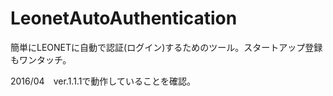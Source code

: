 # LeonetAutoAuthentication
簡単にLEONETに自動で認証(ログイン)するためのツール。スタートアップ登録もワンタッチ。

2016/04　ver.1.1.1で動作していることを確認。  
